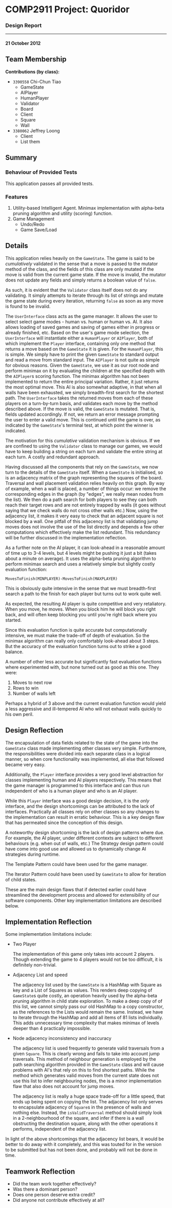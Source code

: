 # COMP2911 Project: Quoridor
### Design Report
***
#### 21 October 2012

## Team Membership

**Contributions (by class):**

*	`3390558` Chi-Chun Tiao
	*	GameState
	*	AIPlayer
	*	HumanPlayer
	*	Validator
	*	Board
	*	Client
	*	Square
	*	Wall
*	`3380062` Jeffrey Loong
	*	Client
	*	List them
	
## Summary

### Behaviour of Provided Tests

This application passes all provided tests.

### Features

1.	Utility-based Intelligent Agent. Minimax implementation with alpha-beta pruning algorithm and utility (scoring) function.
2.	Game Management
	*	Undo/Redo
	*	Game Save/Load

## Details

This application relies heavily on the `GameState`. The game is said to be *cumulatively* validated in the sense that a move is passed to the mutator method of the class, and the fields of this class are only mutated if the move is valid from the current game state. If the move is invalid, the mutator does not update any fields and simply returns a boolean value of `false`.

As such, it is evident that the `Validator` class itself does not do any validating. It simply attempts to iterate through its list of strings and mutate the game state during every iteration, returning `false` as soon as any move is found to be invalid.

The `UserInterface` class acts as the game manager. It allows the user to select select game modes - human vs. human or human vs. AI. It also allows loading of saved games and saving of games either in progress or already finished, etc. Based on the user's game mode selection, the `UserInterface` will instantiate either a `HumanPlayer` or `AIPlayer`, both of which implement the `Player` interface, containing only one method that returns a move based on the `GameState` it is given. For the `HumanPlayer`, this is simple. We simply have to print the given `GameState` to standard output and read a move from standard input. The `AIPlayer` is not quite as simple for obvious reasons. Given the `GameState`, we use it as our root node and perform minimax on it by evaluating the children at the specified depth with the `AIPlayer`s scoring function. The minimax algorithm has not been implemented to return the entire principal variation. Rather, it just returns the most optimal move. This AI is also somewhat adaptive, in that when all walls have been exhausted, we simply breadth-first search for the shortest path. The `UserInterface` takes the returned moves from each of these players on a turn-by-turn basis, and validates each move by the method described above. If the move is valid, the `GameState` is mutated. That is, fields updated accordingly. If not, we return an error message prompting the user to enter a valid move. This is continued until the game is over, as indicated by the `GameState`'s terminal test, at which point the winner is indicated.

The motivation for this *cumulative* validation mechanism is obvious. If we are confined to using the `Validator` class to manage our games, we would have to keep building a string on each turn and validate the entire string at each turn. A costly and redundant approach.

Having discussed all the components that rely on the `GameState`, we now turn to the details of the `GameState` itself. When a `GameState` is initialised, so is an adjacency matrix of the graph representing the squares of the board. Traversal and wall placement validation relies heavily on this graph. By way of example, when a wall is placed, a number of things occur: we remove the corresponding edges in the graph (by "edges", we really mean nodes from the list). We then do a path search for both players to see they can both reach their target rows and are not entirely trapped by walls (it goes without saying that we check walls do not cross other walls etc.) Now, using the adjacency list, it makes it very easy to check that an adjacent square is not blocked by a wall. One pitfall of this adjacency list is that validating jump moves does not involve the use of the list directly and depends a few other computations which effectively make the list redundant. This redundancy will be further discussed in the implementation reflection.

As a further note on the AI player, it can look-ahead in a reasonable amount of time up to 3-4 levels, but 4 levels might be pushing it just a bit (takes about a minute on average). It uses the alpha-beta pruning algorithm to perform minimax search and uses a relatively simple but slightly costly evaluation function:

	MovesToFinish(MINPLAYER)-MovesToFinish(MAXPLAYER)
	
This is obviously quite intensive in the sense that we must breadth-first search a path to the finish for each player but turns out to work quite well.

As expected, the resulting AI player is quite competitive and very retaliatory. When you move, he moves. When you block him he will block you right back, and will often keep blocking you until you're right back where you started.

Since this evaluation function is quite accurate but computationally intensive, we must make the trade-off of depth of evaluation. So the minimax algorithm can really only comfortably look-ahead about 3 steps. But the accuracy of the evaluation function turns out to strike a good balance.

A number of other less accurate but significantly fast evaluation functions where experimented with, but none turned out as good as this one. They were:

1.	Moves to next row
2.	Rows to win
3.	Number of walls left

Perhaps a hybrid of 3 above and the current evaluation function would yield a less aggressive and ill-tempered AI who will not exhaust walls quickly to his own peril.

## Design Reflection

The encapsulation of data fields related to the state of the game into the `GameState` class made implementing other classes very simple. Furthermore, the responsibilities were divided into each separate class in a logical manner, so when core functionality was implemented, all else that followed became very easy.

Additionally, the `Player` interface provides a very good level abstraction for classes implementing human and AI players respectively. This means that the game manager is programmed to this interface and can thus run independent of who is a human player and who is an AI player.

While this `Player` interface was a good design decision, it is the *only* interface, and the design shortcomings can be attributed to the lack of interfaces. Practically all classes rely on other classes so any changes to the implementation can result in erratic behaviour. This is a key design flaw that has permeated since the conception of this design.   

A noteworthy design shortcoming is the lack of design patterns where due. For example, the AI player, under different contexts are subject to different behaviours (e.g. when out of walls, etc.) The Strategy design pattern could have come into good use and allowed us to dynamically change AI strategies during runtime.

The Template Pattern could have been used for the game manager.

The Iterator Pattern could have been used by `GameState` to allow for iteration of child states.

These are the main design flaws that if detected earlier could have streamlined the development process and allowed for extensibility of our software components. Other key implementation limitations are described below.

## Implementation Reflection

Some implementation limitations include:

*	Two Player
	
	The implementation of this game only takes into account 2 players. Though extending the game to 4 players would not be too difficult, it is definitely non-trivial.
	
*	Adjacency List and speed

	The adjacency list used by the `GameState` is a HashMap with Square as key and a List of Squares as values. This renders deep copying of `GameState`s quite costly, an operation heavily used by the alpha-beta pruning algorithm in child state exploration. To make a deep copy of of this list, we cannot simply pass our old HashMap to a copy constructor, as the references to the Lists would remain the same. Instead, we have to iterate through the HashMap and add all items of 81 lists individually. This adds unnecessary time complexity that makes minimax of levels deeper than 4 practically impossible.

*	Node adjacency inconsistency and inaccuracy

	The adjacency list is used frequently to generate valid traversals from a given `Square`. This is clearly wrong and fails to take into account jump traversals. This method of neighbour generation is employed by the path searching algorithm provided in the `GameState` class and will cause problems with AI's that rely on this to find shortest paths. While the method which generates valid moves from the current state does not use this list to infer neighbouring nodes, the is a minor implementation flaw that also does not account for jump moves.
	
	The adjacency list is really a huge space trade-off for a little speed, that ends up being spent on copying the list. The adjacency list only serves to encapsulate adjacency of `Square`s in the presence of walls and nothing else. Instead, the `isValidTraversal` method should simply look in a 2-neighbourhood of the square, and infer if there is a wall obstructing the destination square, along with the other operations it performs, independent of the adjacency list.  
	
In light of the above shortcomings that the adjacency list bears, it would be better to do away with it completely, and this was touted for in the version to be submitted but has not been done, and probably will not be done in time.

## Teamwork Reflection
*	Did the team work together effectively?
*	Was there a dominant person?
*	Does one person deserve extra credit?
*	Did anyone not contribute effectively at all?